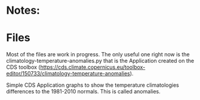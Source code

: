 # Notes:

# Files
Most of the files are work in progress. The only useful one right now is the climatology-temperature-anomalies.py that is the Application created on the CDS toolbox (<https://cds.climate.copernicus.eu/toolbox-editor/150733/climatology-temperature-anomalies>).

Simple CDS Application graphs to show the temperature climatologies differences to the 1981-2010 normals.
This is called anomalies.